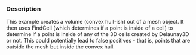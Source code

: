 ### Description
This example creates a volume (convex hull-ish) out of a mesh object. It then uses FindCell (which determines if a point is inside of a cell) to determine if a point is inside of any of the 3D cells created by Delaunay3D or not. This could potentially lead to false positives - that is, points that are outside the mesh but inside the convex hull.
